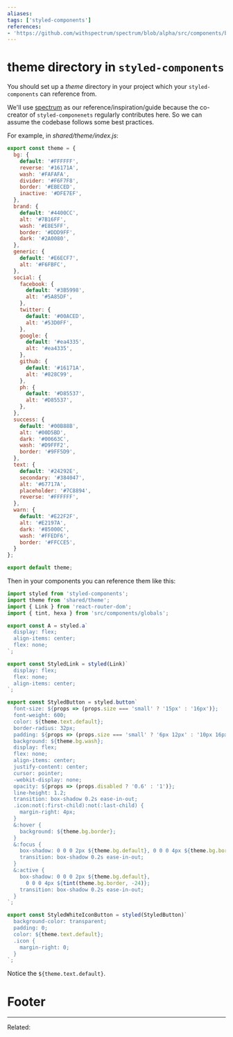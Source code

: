 ```yaml
---
aliases:
tags: ['styled-components']
references:
- 'https://github.com/withspectrum/spectrum/blob/alpha/src/components/button/style.js'
---
```


# theme directory in `styled-components`
You should set up a *theme* directory in your project which your `styled-components` can reference from.

We'll use [spectrum](https://github.com/withspectrum/spectrum) as our reference/inspiration/guide because the co-creator of `styled-componenets` regularly contributes here. So we can assume the codebase follows some best practices.

For example, in *shared/theme/index.js*:
```js
export const theme = {
  bg: {
    default: '#FFFFFF',
    reverse: '#16171A',
    wash: '#FAFAFA',
    divider: '#F6F7F8',
    border: '#EBECED',
    inactive: '#DFE7EF',
  },
  brand: {
    default: '#4400CC',
    alt: '#7B16FF',
    wash: '#E8E5FF',
    border: '#DDD9FF',
    dark: '#2A0080',
  },
  generic: {
    default: '#E6ECF7',
    alt: '#F6FBFC',
  },
  social: {
    facebook: {
      default: '#3B5998',
      alt: '#5A85DF',
    },
    twitter: {
      default: '#00ACED',
      alt: '#53D0FF',
    },
    google: {
      default: '#ea4335',
      alt: '#ea4335',
    },
    github: {
      default: '#16171A',
      alt: '#828C99',
    },
    ph: {
      default: '#D85537',
      alt: '#D85537',
    },
  },
  success: {
    default: '#00B88B',
    alt: '#00D5BD',
    dark: '#00663C',
    wash: '#D9FFF2',
    border: '#9FF5D9',
  },
  text: {
    default: '#24292E',
    secondary: '#384047',
    alt: '#67717A',
    placeholder: '#7C8894',
    reverse: '#FFFFFF',
  },
  warn: {
    default: '#E22F2F',
    alt: '#E2197A',
    dark: '#85000C',
    wash: '#FFEDF6',
    border: '#FFCCE5',
  }
};

export default theme;
```

Then in your components you can reference them like this:
```js
import styled from 'styled-components';
import theme from 'shared/theme';
import { Link } from 'react-router-dom';
import { tint, hexa } from 'src/components/globals';

export const A = styled.a`
  display: flex;
  align-items: center;
  flex: none;
`;

export const StyledLink = styled(Link)`
  display: flex;
  flex: none;
  align-items: center;
`;

export const StyledButton = styled.button`
  font-size: ${props => (props.size === 'small' ? '15px' : '16px')};
  font-weight: 600;
  color: ${theme.text.default};
  border-radius: 32px;
  padding: ${props => (props.size === 'small' ? '6px 12px' : '10px 16px')};
  background: ${theme.bg.wash};
  display: flex;
  flex: none;
  align-items: center;
  justify-content: center;
  cursor: pointer;
  -webkit-display: none;
  opacity: ${props => (props.disabled ? '0.6' : '1')};
  line-height: 1.2;
  transition: box-shadow 0.2s ease-in-out;
  .icon:not(:first-child):not(:last-child) {
    margin-right: 4px;
  }
  &:hover {
    background: ${theme.bg.border};
  }
  &:focus {
    box-shadow: 0 0 0 2px ${theme.bg.default}, 0 0 0 4px ${theme.bg.border};
    transition: box-shadow 0.2s ease-in-out;
  }
  &:active {
    box-shadow: 0 0 0 2px ${theme.bg.default},
      0 0 0 4px ${tint(theme.bg.border, -24)};
    transition: box-shadow 0.2s ease-in-out;
  }
`;

export const StyledWhiteIconButton = styled(StyledButton)`
  background-color: transparent;
  padding: 0;
  color: ${theme.text.default};
  .icon {
    margin-right: 0;
  }
`;
```
Notice the `${theme.text.default}`.


# Footer
---
Related: 